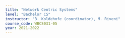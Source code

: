 ```yaml
---
title: "Network Centric Systems"
level: "Bachelor CS"
instructor: "B. Koldehofe (coordinator), M. Riveni"
course_code: WBCS031-05
year: 2021-2022
---
```

